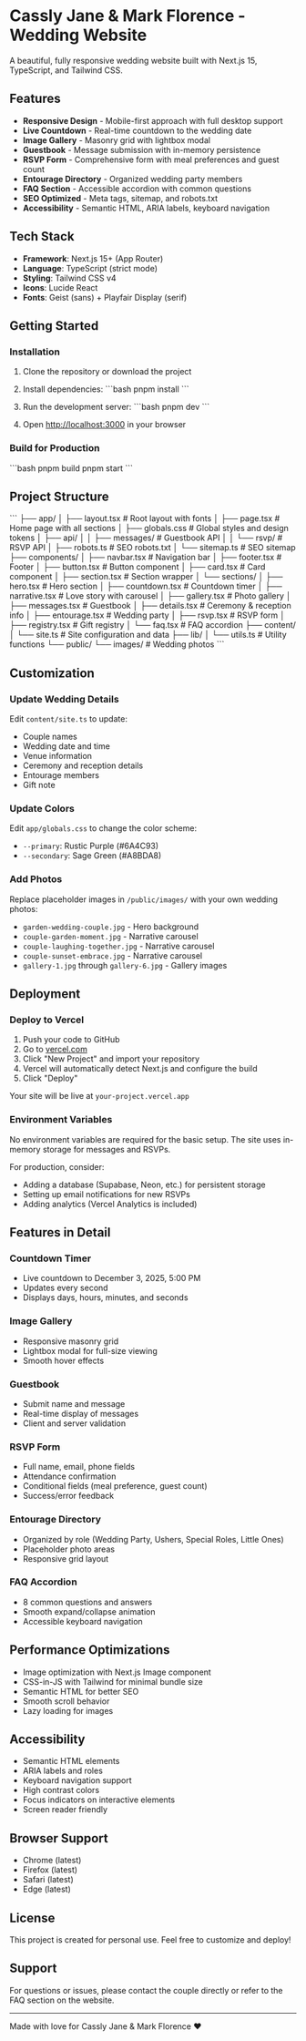 # Cassly Jane & Mark Florence - Wedding Website

A beautiful, fully responsive wedding website built with Next.js 15, TypeScript, and Tailwind CSS.

## Features

- **Responsive Design** - Mobile-first approach with full desktop support
- **Live Countdown** - Real-time countdown to the wedding date
- **Image Gallery** - Masonry grid with lightbox modal
- **Guestbook** - Message submission with in-memory persistence
- **RSVP Form** - Comprehensive form with meal preferences and guest count
- **Entourage Directory** - Organized wedding party members
- **FAQ Section** - Accessible accordion with common questions
- **SEO Optimized** - Meta tags, sitemap, and robots.txt
- **Accessibility** - Semantic HTML, ARIA labels, keyboard navigation

## Tech Stack

- **Framework**: Next.js 15+ (App Router)
- **Language**: TypeScript (strict mode)
- **Styling**: Tailwind CSS v4
- **Icons**: Lucide React
- **Fonts**: Geist (sans) + Playfair Display (serif)

## Getting Started

### Installation

1. Clone the repository or download the project
2. Install dependencies:
   \`\`\`bash
   pnpm install
   \`\`\`

3. Run the development server:
   \`\`\`bash
   pnpm dev
   \`\`\`

4. Open [http://localhost:3000](http://localhost:3000) in your browser

### Build for Production

\`\`\`bash
pnpm build
pnpm start
\`\`\`

## Project Structure

\`\`\`
├── app/
│   ├── layout.tsx           # Root layout with fonts
│   ├── page.tsx             # Home page with all sections
│   ├── globals.css          # Global styles and design tokens
│   ├── api/
│   │   ├── messages/        # Guestbook API
│   │   └── rsvp/            # RSVP API
│   ├── robots.ts            # SEO robots.txt
│   └── sitemap.ts           # SEO sitemap
├── components/
│   ├── navbar.tsx           # Navigation bar
│   ├── footer.tsx           # Footer
│   ├── button.tsx           # Button component
│   ├── card.tsx             # Card component
│   ├── section.tsx          # Section wrapper
│   └── sections/
│       ├── hero.tsx         # Hero section
│       ├── countdown.tsx    # Countdown timer
│       ├── narrative.tsx    # Love story with carousel
│       ├── gallery.tsx      # Photo gallery
│       ├── messages.tsx     # Guestbook
│       ├── details.tsx      # Ceremony & reception info
│       ├── entourage.tsx    # Wedding party
│       ├── rsvp.tsx         # RSVP form
│       ├── registry.tsx     # Gift registry
│       └── faq.tsx          # FAQ accordion
├── content/
│   └── site.ts              # Site configuration and data
├── lib/
│   └── utils.ts             # Utility functions
└── public/
    └── images/              # Wedding photos
\`\`\`

## Customization

### Update Wedding Details

Edit `content/site.ts` to update:
- Couple names
- Wedding date and time
- Venue information
- Ceremony and reception details
- Entourage members
- Gift note

### Update Colors

Edit `app/globals.css` to change the color scheme:
- `--primary`: Rustic Purple (#6A4C93)
- `--secondary`: Sage Green (#A8BDA8)

### Add Photos

Replace placeholder images in `/public/images/` with your own wedding photos:
- `garden-wedding-couple.jpg` - Hero background
- `couple-garden-moment.jpg` - Narrative carousel
- `couple-laughing-together.jpg` - Narrative carousel
- `couple-sunset-embrace.jpg` - Narrative carousel
- `gallery-1.jpg` through `gallery-6.jpg` - Gallery images

## Deployment

### Deploy to Vercel

1. Push your code to GitHub
2. Go to [vercel.com](https://vercel.com)
3. Click "New Project" and import your repository
4. Vercel will automatically detect Next.js and configure the build
5. Click "Deploy"

Your site will be live at `your-project.vercel.app`

### Environment Variables

No environment variables are required for the basic setup. The site uses in-memory storage for messages and RSVPs.

For production, consider:
- Adding a database (Supabase, Neon, etc.) for persistent storage
- Setting up email notifications for new RSVPs
- Adding analytics (Vercel Analytics is included)

## Features in Detail

### Countdown Timer
- Live countdown to December 3, 2025, 5:00 PM
- Updates every second
- Displays days, hours, minutes, and seconds

### Image Gallery
- Responsive masonry grid
- Lightbox modal for full-size viewing
- Smooth hover effects

### Guestbook
- Submit name and message
- Real-time display of messages
- Client and server validation

### RSVP Form
- Full name, email, phone fields
- Attendance confirmation
- Conditional fields (meal preference, guest count)
- Success/error feedback

### Entourage Directory
- Organized by role (Wedding Party, Ushers, Special Roles, Little Ones)
- Placeholder photo areas
- Responsive grid layout

### FAQ Accordion
- 8 common questions and answers
- Smooth expand/collapse animation
- Accessible keyboard navigation

## Performance Optimizations

- Image optimization with Next.js Image component
- CSS-in-JS with Tailwind for minimal bundle size
- Semantic HTML for better SEO
- Smooth scroll behavior
- Lazy loading for images

## Accessibility

- Semantic HTML elements
- ARIA labels and roles
- Keyboard navigation support
- High contrast colors
- Focus indicators on interactive elements
- Screen reader friendly

## Browser Support

- Chrome (latest)
- Firefox (latest)
- Safari (latest)
- Edge (latest)

## License

This project is created for personal use. Feel free to customize and deploy!

## Support

For questions or issues, please contact the couple directly or refer to the FAQ section on the website.

---

Made with love for Cassly Jane & Mark Florence ❤️
